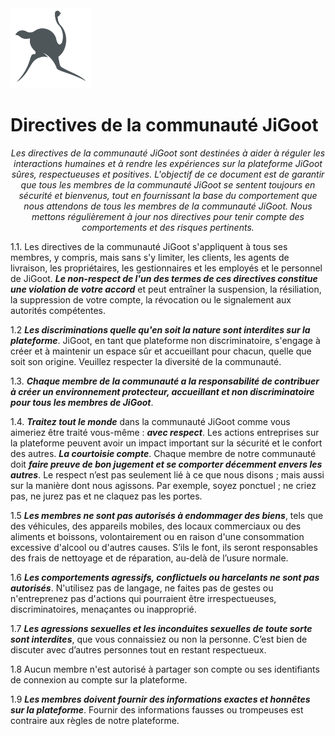 <img src="https://github.com/Dlvnkenye/terms/blob/main/logo520.png" width="128" height="128">

# Directives de la communauté JiGoot

*<p align="center">Les directives de la communauté JiGoot sont destinées à aider à réguler les interactions humaines et à rendre les expériences sur la plateforme JiGoot sûres, respectueuses et positives. L'objectif de ce document est de garantir que tous les membres de la communauté JiGoot se sentent toujours en sécurité et bienvenus, tout en fournissant la base du comportement que nous attendons de tous les membres de la communauté JiGoot. Nous mettons régulièrement à jour nos directives pour tenir compte des comportements et des risques pertinents.</p>*



1.1. Les directives de la communauté JiGoot s'appliquent à tous ses membres, y compris, mais sans s'y limiter, les clients, les agents de livraison, les propriétaires, les gestionnaires et les employés et le personnel de JiGoot. ***Le non-respect de l'un des termes de ces directives constitue une violation de votre accord*** et peut entraîner la suspension, la résiliation, la suppression de votre compte, la révocation ou le signalement aux autorités compétentes.


1.2 ***Les discriminations quelle qu'en soit la nature sont interdites sur la plateforme***. JiGoot, en tant que plateforme non discriminatoire, s'engage à créer et à maintenir un espace sûr et accueillant pour chacun, quelle que soit son origine. Veuillez respecter la diversité de la communauté.

1.3. ***Chaque membre de la communauté a la responsabilité de contribuer à créer un environnement protecteur, accueillant et non discriminatoire pour tous les membres de JiGoot***.

1.4. ***Traitez tout le monde*** dans la communauté JiGoot comme vous aimeriez être traité vous-même : ***avec respect***. Les actions entreprises sur la plateforme peuvent avoir un impact important sur la sécurité et le confort des autres. ***La courtoisie compte***. Chaque membre de notre communauté doit ***faire preuve de bon jugement et se comporter décemment envers les autres***. Le respect n’est pas seulement lié à ce que nous disons ; mais aussi sur la manière dont nous agissons. Par exemple, soyez ponctuel ; ne criez pas, ne jurez pas et ne claquez pas les portes.


1.5 ***Les membres ne sont pas autorisés à endommager des biens***, tels que des véhicules, des appareils mobiles, des locaux commerciaux ou des aliments et boissons, volontairement ou en raison d'une consommation excessive d'alcool ou d'autres causes. S’ils le font, ils seront responsables des frais de nettoyage et de réparation, au-delà de l’usure normale.

1.6 ***Les comportements agressifs, conflictuels ou harcelants ne sont pas autorisés***. N'utilisez pas de langage, ne faites pas de gestes ou n'entreprenez pas d'actions qui pourraient être irrespectueuses, discriminatoires, menaçantes ou
inapproprié.

1.7 ***Les agressions sexuelles et les inconduites sexuelles de toute sorte sont interdites***, que vous connaissiez ou non la personne. C’est bien de discuter avec d’autres personnes tout en restant respectueux.

1.8 Aucun membre n'est autorisé à partager son compte ou ses identifiants de connexion au compte sur la plateforme.

1.9 ***Les membres doivent fournir des informations exactes et honnêtes sur la plateforme***. Fournir des informations fausses ou trompeuses est contraire aux règles de notre plateforme.
